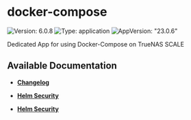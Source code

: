 # docker-compose

![Version: 6.0.8](https://img.shields.io/badge/Version-6.0.8-informational?style=flat-square) ![Type: application](https://img.shields.io/badge/Type-application-informational?style=flat-square) ![AppVersion: "23.0.6"](https://img.shields.io/badge/AppVersion-"23.0.6"-informational?style=flat-square)

Dedicated App for using Docker-Compose on TrueNAS SCALE

## Available Documentation

- [**Changelog**](CHANGELOG)

- [**Helm Security**](container-security)

- [**Helm Security**](helm-security)


